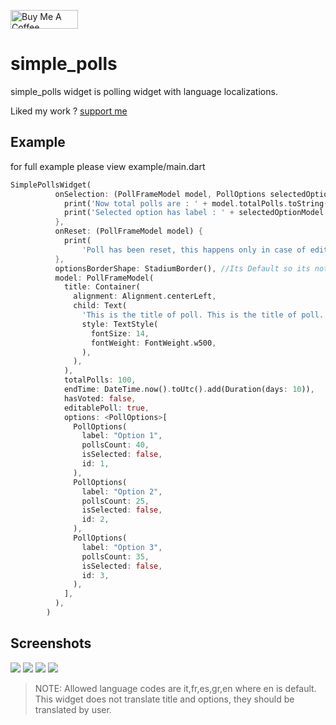 <p >
<a href="https://www.buymeacoffee.com/abhayrawat" target="_blank"><img align="center" src="https://cdn.buymeacoffee.com/buttons/v2/default-yellow.png" alt="Buy Me A Coffee" height="30px" width= "108px"></a>
</p> 

# simple_polls

simple_polls widget is polling widget with language localizations.

Liked my work ? [support me](https://www.buymeacoffee.com/abhayrawat)

## Example
for full example please view example/main.dart
```dart
SimplePollsWidget(
          onSelection: (PollFrameModel model, PollOptions selectedOptionModel) {
            print('Now total polls are : ' + model.totalPolls.toString());
            print('Selected option has label : ' + selectedOptionModel.label);
          },
          onReset: (PollFrameModel model) {
            print(
                'Poll has been reset, this happens only in case of editable polls');
          },
          optionsBorderShape: StadiumBorder(), //Its Default so its not necessary to write this line
          model: PollFrameModel(
            title: Container(
              alignment: Alignment.centerLeft,
              child: Text(
                'This is the title of poll. This is the title of poll. This is the title of poll.',
                style: TextStyle(
                  fontSize: 14,
                  fontWeight: FontWeight.w500,
                ),
              ),
            ),
            totalPolls: 100,
            endTime: DateTime.now().toUtc().add(Duration(days: 10)),
            hasVoted: false,
            editablePoll: true,
            options: <PollOptions>[
              PollOptions(
                label: "Option 1",
                pollsCount: 40,
                isSelected: false,
                id: 1,
              ),
              PollOptions(
                label: "Option 2",
                pollsCount: 25,
                isSelected: false,
                id: 2,
              ),
              PollOptions(
                label: "Option 3",
                pollsCount: 35,
                isSelected: false,
                id: 3,
              ),
            ],
          ),
        )
```
## Screenshots

![](https://raw.githubusercontent.com/abhay-s-rawat/simple_poll/main/images/en_options.jpg) ![](https://raw.githubusercontent.com/abhay-s-rawat/simple_poll/main/images/en_results.jpg) ![](https://raw.githubusercontent.com/abhay-s-rawat/simple_poll/main/images/it_options.jpg) ![](https://raw.githubusercontent.com/abhay-s-rawat/simple_poll/main/images/it_results.jpg)

>NOTE:
>Allowed language codes are it,fr,es,gr,en where en is default.
>This widget does not translate title and options, they should be translated by user.